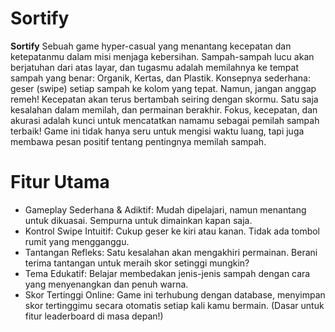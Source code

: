 # Sortify
**Sortify** Sebuah game hyper-casual yang menantang kecepatan dan ketepatanmu dalam misi menjaga kebersihan. Sampah-sampah lucu akan berjatuhan dari atas layar, dan tugasmu adalah memilahnya ke tempat sampah yang benar: Organik, Kertas, dan Plastik.
Konsepnya sederhana: geser (swipe) setiap sampah ke kolom yang tepat. Namun, jangan anggap remeh! Kecepatan akan terus bertambah seiring dengan skormu. Satu saja kesalahan dalam memilah, dan permainan berakhir. Fokus, kecepatan, dan akurasi adalah kunci untuk mencatatkan namamu sebagai pemilah sampah terbaik!
Game ini tidak hanya seru untuk mengisi waktu luang, tapi juga membawa pesan positif tentang pentingnya memilah sampah.

# Fitur Utama
- Gameplay Sederhana & Adiktif: Mudah dipelajari, namun menantang untuk dikuasai. Sempurna untuk dimainkan kapan saja.
- Kontrol Swipe Intuitif: Cukup geser ke kiri atau kanan. Tidak ada tombol rumit yang mengganggu.
- Tantangan Refleks: Satu kesalahan akan mengakhiri permainan. Berani terima tantangan untuk meraih skor setinggi mungkin?
- Tema Edukatif: Belajar membedakan jenis-jenis sampah dengan cara yang menyenangkan dan penuh warna.
- Skor Tertinggi Online: Game ini terhubung dengan database, menyimpan skor tertinggimu secara otomatis setiap kali kamu bermain. (Dasar untuk fitur leaderboard di masa depan!)
